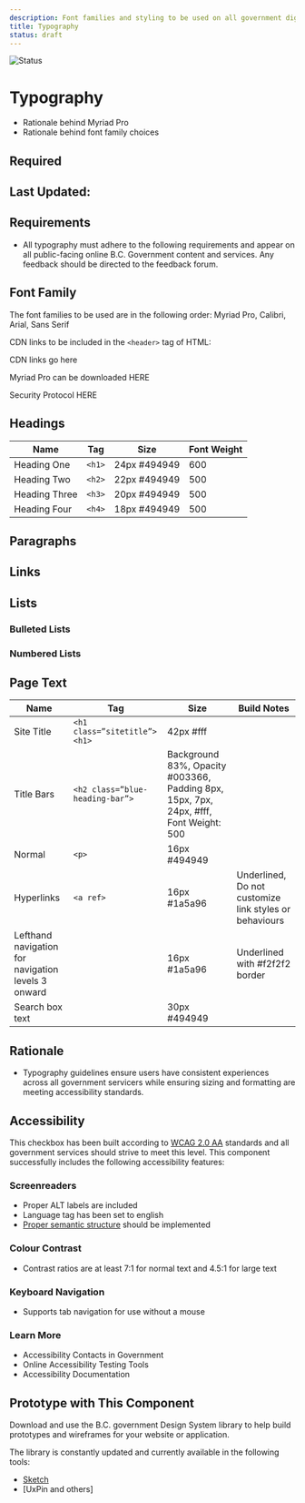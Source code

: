 ```yaml
---
description: Font families and styling to be used on all government digital websites and services.
title: Typography
status: draft
---
```


![Status](https://img.shields.io/badge/Component-Draft-orange.svg)

# Typography
-	Rationale behind Myriad Pro
-	Rationale behind font family choices

## Required 

## Last Updated:

## Requirements
* All typography must adhere to the following requirements and appear on all public-facing online B.C. Government content and services. Any feedback should be directed to the feedback forum.

## Font Family
The font families to be used are in the following order:
Myriad Pro, Calibri, Arial, Sans Serif

  CDN links to be included in the ```<header>``` tag of HTML:
  
  CDN links go here

  Myriad Pro can be downloaded HERE

  Security Protocol HERE

## Headings
Name | Tag | Size | Font Weight
----- | ----- | ----- | ----- |
Heading One | ```<h1>``` | 24px #494949 | 600
Heading Two | ```<h2>``` | 22px #494949 | 500
Heading Three | ```<h3>``` | 20px #494949 | 500
Heading Four | ```<h4>``` | 18px #494949 | 500

## Paragraphs

## Links

## Lists

### Bulleted Lists
### Numbered Lists

## Page Text
Name | Tag | Size | Build Notes
----- | ----- | ----- | ----- |
Site Title | ```<h1 class=”sitetitle”><h1>``` | 42px #fff 
Title Bars | ```<h2 class=”blue-heading-bar”>``` | Background 83%, Opacity #003366, Padding 8px, 15px, 7px, 24px, #fff, Font Weight: 500
Normal | ```<p>``` | 16px #494949
Hyperlinks | ```<a ref>``` | 16px #1a5a96 | Underlined, Do not customize link styles or behaviours
Lefthand navigation for navigation levels 3 onward | <div class=”leftNav-item-wrapper”> | 16px #1a5a96 | Underlined with #f2f2f2 border
Search box text | | 30px #494949

## Rationale
* Typography guidelines ensure users have consistent experiences across all government servicers while ensuring sizing and formatting are meeting accessibility standards.

## Accessibility
This checkbox has been built according to [WCAG 2.0 AA](https://www.w3.org/TR/WCAG20/) standards and all government services should strive to meet this level.  This component successfully includes the following accessibility features:

### Screenreaders
* Proper ALT labels are included
* Language tag has been set to english
* [Proper semantic structure](https://webaim.org/techniques/semanticstructure/) should be implemented

### Colour Contrast
* Contrast ratios are at least 7:1 for normal text and 4.5:1 for large text

### Keyboard Navigation
* Supports tab navigation for use without a mouse

### Learn More
* Accessibility Contacts in Government
* Online Accessibility Testing Tools
* Accessibility Documentation

## Prototype with This Component
Download and use the B.C. government Design System library to help build prototypes and wireframes for your website or application.

The library is constantly updated and currently available in the following tools:

*	[Sketch](https://sketch.cloud/s/Q0bkG)
* [UxPin and others]
